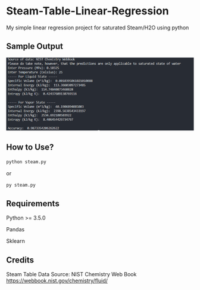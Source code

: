 # Steam-Table-Linear-Regression
My simple linear regression project for saturated Steam/H2O using python
## Sample Output ##
![Sample Output](https://github.com/kristianespina/Steam-Table-Linear-Regression/blob/master/sample-output.png?raw=true)

## How to Use? ##
```zsh
python steam.py
```
or
```zsh
py steam.py
```

## Requirements ##
Python >= 3.5.0

Pandas

Sklearn

## Credits ##
Steam Table Data Source: NIST Chemistry Web Book https://webbook.nist.gov/chemistry/fluid/
